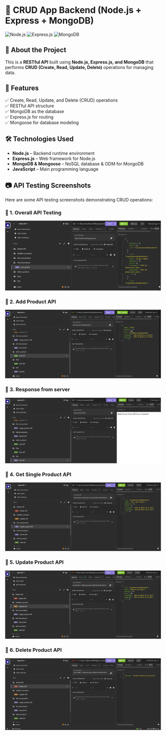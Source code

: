 
# 🚀 CRUD App Backend (Node.js + Express + MongoDB)

![Node.js](https://img.shields.io/badge/Node.js-43853D?style=for-the-badge&logo=node.js&logoColor=white)
![Express.js](https://img.shields.io/badge/Express.js-000000?style=for-the-badge&logo=express&logoColor=white)
![MongoDB](https://img.shields.io/badge/MongoDB-4EA94B?style=for-the-badge&logo=mongodb&logoColor=white)

## 📖 About the Project
This is a **RESTful API** built using **Node.js, Express.js, and MongoDB** that performs **CRUD (Create, Read, Update, Delete)** operations for managing data.

## 🎯 Features
✅ Create, Read, Update, and Delete (CRUD) operations  
✅ RESTful API structure  
✅ MongoDB as the database  
✅ Express.js for routing  
✅ Mongoose for database modeling  

## 🛠️ Technologies Used
- **Node.js** – Backend runtime environment  
- **Express.js** – Web framework for Node.js  
- **MongoDB & Mongoose** – NoSQL database & ODM for MongoDB  
- **JavaScript** – Main programming language

## 📷 API Testing Screenshots

Here are some API testing screenshots demonstrating CRUD operations:

### 🔹 1. Overall API Testing  
![API Testing](./Screenshots/API-Testing.png)

### 🔹 2. Add Product API  
![API Testing - Add Product](./Screenshots/API-Testing-Add-product.png)

### 🔹 3. Response from server 
![API Testing - Get API](./Screenshots/API-Testing-Get-API.png)

### 🔹 4. Get Single Product API  
![API Testing - Single Product](./Screenshots/API-Testing-Single-product.png)

### 🔹 5. Update Product API  
![API Testing - Update](./Screenshots/API-Testing-Update.png)

### 🔹 6. Delete Product API  
![API Testing - Delete](./Screenshots/API-Testing-Delete.png)


